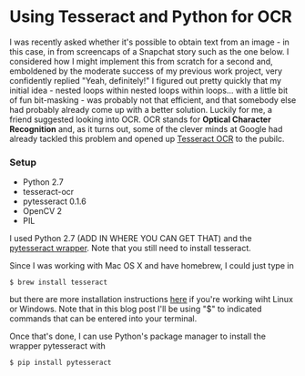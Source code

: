 # Using Tesseract and Python for OCR


I was recently asked whether it's possible to obtain text from an image - in this case, in from screencaps of a Snapchat story such as the one below. I considered how I might implement this from scratch for a second and, emboldened by the moderate success of my previous work project, very confidently replied "Yeah, definitely!" I figured out pretty quickly that my initial idea - nested loops within nested loops within loops... with a little bit of fun bit-masking - was probably not that efficient, and that somebody else had probably already come up with a better solution. Luckily for me, a friend suggested looking into OCR. OCR stands for **Optical Character Recognition** and, as it turns out, some of the clever minds at Google had already tackled this problem and opened up [Tesseract OCR](https://github.com/tesseract-ocr/tesseract) to the pubilc.


### Setup

* Python 2.7
* tesseract-ocr
* pytesseract 0.1.6
* OpenCV 2
* PIL

I used Python 2.7 (ADD IN WHERE YOU CAN GET THAT) and the [pytesseract wrapper](https://pypi.python.org/pypi/pytesseract/0.1). Note that you still need to install tesseract.

Since I was working with Mac OS X and have homebrew, I could just type in
```
$ brew install tesseract
```
but there are more installation instructions [here](https://github.com/tesseract-ocr/tesseract/wiki#installation) if you're working wiht Linux or Windows. Note that in this blog post I'll be using "$" to indicated commands that can be entered into your terminal.

Once that's done, I can use Python's package manager to install the wrapper pytesseract with
```
$ pip install pytesseract
```